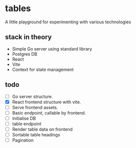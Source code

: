 # tables
A little playground for experimenting with various technologies

## stack in theory
- Simple Go server using standard library
- Postgres DB
- React
- Vite
- Context for state management

## todo
- [ ] Go server structure.
- [x] React frontend structure with vite.
- [ ] Serve frontend assets.
- [ ] Basic endpoint, callable by frontend.
- [ ] Initialise DB
- [ ] table endpoint
- [ ] Render table data on frontend
- [ ] Sortable table headings
- [ ] Pagination
